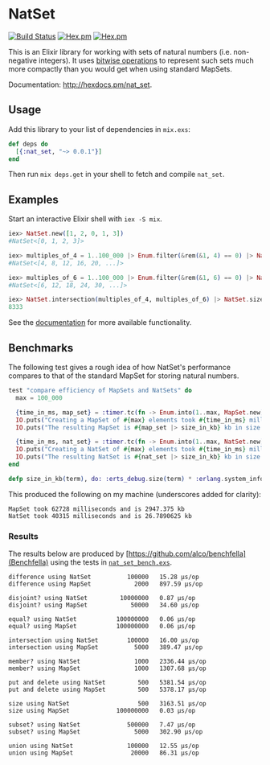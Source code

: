 # NatSet

[![Build Status](https://api.travis-ci.org/hilverd/nat-set-elixir.svg?branch=master)](https://travis-ci.org/hilverd/nat-set-elixir)
[![Hex.pm](https://img.shields.io/hexpm/v/nat_set.svg?style=flat-square)](https://hex.pm/packages/nat_set)
[![Hex.pm](https://img.shields.io/hexpm/dt/nat_set.svg?style=flat-square)](https://hex.pm/packages/nat_set)

This is an Elixir library for working with sets of natural numbers (i.e. non-negative integers). It
uses [bitwise operations](https://en.wikipedia.org/wiki/Bit_array) to represent such sets much more
compactly than you would get when using standard MapSets.

Documentation: http://hexdocs.pm/nat_set.

## Usage

Add this library to your list of dependencies in `mix.exs`:

``` elixir
def deps do
  [{:nat_set, "~> 0.0.1"}]
end
```

Then run `mix deps.get` in your shell to fetch and compile `nat_set`.

## Examples

Start an interactive Elixir shell with `iex -S mix`.

``` elixir
iex> NatSet.new([1, 2, 0, 1, 3])
#NatSet<[0, 1, 2, 3]>

iex> multiples_of_4 = 1..100_000 |> Enum.filter(&rem(&1, 4) == 0) |> NatSet.new
#NatSet<[4, 8, 12, 16, 20, ...]>

iex> multiples_of_6 = 1..100_000 |> Enum.filter(&rem(&1, 6) == 0) |> NatSet.new
#NatSet<[6, 12, 18, 24, 30, ...]>

iex> NatSet.intersection(multiples_of_4, multiples_of_6) |> NatSet.size
8333
```

See the [documentation](http://hexdocs.pm/nat_set) for more available functionality.

## Benchmarks

The following test gives a rough idea of how NatSet's performance compares to that of the standard
MapSet for storing natural numbers.

``` elixir
test "compare efficiency of MapSets and NatSets" do
  max = 100_000

  {time_in_ms, map_set} = :timer.tc(fn -> Enum.into(1..max, MapSet.new) end)
  IO.puts("Creating a MapSet of #{max} elements took #{time_in_ms} milliseconds.")
  IO.puts("The resulting MapSet is #{map_set |> size_in_kb} kb in size.")

  {time_in_ms, nat_set} = :timer.tc(fn -> Enum.into(1..max, NatSet.new) end)
  IO.puts("Creating a NatSet of #{max} elements took #{time_in_ms} milliseconds.")
  IO.puts("The resulting NatSet is #{nat_set |> size_in_kb} kb in size.")
end

defp size_in_kb(term), do: :erts_debug.size(term) * :erlang.system_info(:wordsize) / 1024
```

This produced the following on my machine (underscores added for clarity):

```
MapSet took 62728 milliseconds and is 2947.375 kb
NatSet took 40315 milliseconds and is 26.7890625 kb
```

### Results

The results below are produced by [https://github.com/alco/benchfella](Benchfella) using the tests
in
[`nat_set_bench.exs`](https://github.com/hilverd/nat-set-elixir/blob/master/bench/nat_set_bench.exs).

```
difference using NatSet          100000   15.28 µs/op
difference using MapSet            2000   897.59 µs/op

disjoint? using NatSet         10000000   0.87 µs/op
disjoint? using MapSet            50000   34.60 µs/op

equal? using NatSet           100000000   0.06 µs/op
equal? using MapSet           100000000   0.06 µs/op

intersection using NatSet        100000   16.00 µs/op
intersection using MapSet          5000   389.47 µs/op

member? using NatSet               1000   2336.44 µs/op
member? using MapSet               1000   1307.68 µs/op

put and delete using NatSet         500   5381.54 µs/op
put and delete using MapSet         500   5378.17 µs/op

size using NatSet                   500   3163.51 µs/op
size using MapSet             100000000   0.03 µs/op

subset? using NatSet             500000   7.47 µs/op
subset? using MapSet               5000   302.90 µs/op

union using NatSet               100000   12.55 µs/op
union using MapSet                20000   86.31 µs/op
```
